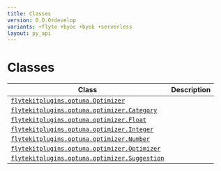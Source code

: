 ```yaml
---
title: Classes
version: 0.0.0+develop
variants: +flyte +byoc +byok +serverless
layout: py_api
---
```


# Classes

| Class | Description |
|-|-|
| [`flytekitplugins.optuna.Optimizer`](../packages/flytekitplugins.optuna#flytekitpluginsoptunaoptimizer) | |
| [`flytekitplugins.optuna.optimizer.Category`](../packages/flytekitplugins.optuna.optimizer#flytekitpluginsoptunaoptimizercategory) | |
| [`flytekitplugins.optuna.optimizer.Float`](../packages/flytekitplugins.optuna.optimizer#flytekitpluginsoptunaoptimizerfloat) | |
| [`flytekitplugins.optuna.optimizer.Integer`](../packages/flytekitplugins.optuna.optimizer#flytekitpluginsoptunaoptimizerinteger) | |
| [`flytekitplugins.optuna.optimizer.Number`](../packages/flytekitplugins.optuna.optimizer#flytekitpluginsoptunaoptimizernumber) | |
| [`flytekitplugins.optuna.optimizer.Optimizer`](../packages/flytekitplugins.optuna.optimizer#flytekitpluginsoptunaoptimizeroptimizer) | |
| [`flytekitplugins.optuna.optimizer.Suggestion`](../packages/flytekitplugins.optuna.optimizer#flytekitpluginsoptunaoptimizersuggestion) | |
